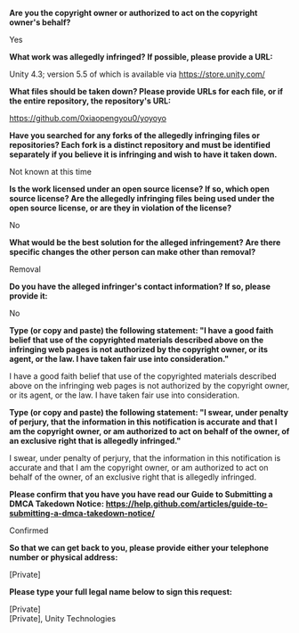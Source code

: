 __Are you the copyright owner or authorized to act on the copyright owner's behalf?__

Yes

__What work was allegedly infringed? If possible, please provide a URL:__

Unity 4.3; version 5.5 of which is available via https://store.unity.com/

__What files should be taken down? Please provide URLs for each file, or if the entire repository, the repository's URL:__

https://github.com/0xiaopengyou0/yoyoyo

__Have you searched for any forks of the allegedly infringing files or repositories? Each fork is a distinct repository and must be identified separately if you believe it is infringing and wish to have it taken down.__

Not known at this time

__Is the work licensed under an open source license? If so, which open source license? Are the allegedly infringing files being used under the open source license, or are they in violation of the license?__

No

__What would be the best solution for the alleged infringement? Are there specific changes the other person can make other than removal?__

Removal

__Do you have the alleged infringer's contact information? If so, please provide it:__

No

__Type (or copy and paste) the following statement: "I have a good faith belief that use of the copyrighted materials described above on the infringing web pages is not authorized by the copyright owner, or its agent, or the law. I have taken fair use into consideration."__

I have a good faith belief that use of the copyrighted materials described above on the infringing web pages is not authorized by the copyright owner, or its agent, or the law. I have taken fair use into consideration.

__Type (or copy and paste) the following statement: "I swear, under penalty of perjury, that the information in this notification is accurate and that I am the copyright owner, or am authorized to act on behalf of the owner, of an exclusive right that is allegedly infringed."__

I swear, under penalty of perjury, that the information in this notification is accurate and that I am the copyright owner, or am authorized to act on behalf of the owner, of an exclusive right that is allegedly infringed.

__Please confirm that you have you have read our Guide to Submitting a DMCA Takedown Notice: https://help.github.com/articles/guide-to-submitting-a-dmca-takedown-notice/__

Confirmed

__So that we can get back to you, please provide either your telephone number or physical address:__

[Private]

__Please type your full legal name below to sign this request:__

[Private]  
[Private], Unity Technologies

